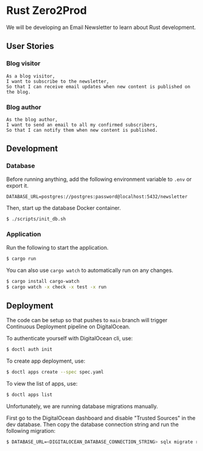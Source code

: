 # Rust Zero2Prod

We will be developing an Email Newsletter to learn about Rust development.

## User Stories

### Blog visitor

```
As a blog visitor,
I want to subscribe to the newsletter,
So that I can receive email updates when new content is published on the blog.
```

### Blog author

```
As the blog author,
I want to send an email to all my confirmed subscribers,
So that I can notify them when new content is published.
```

## Development

### Database

Before running anything, add the following environment variable to `.env` or export it.
```
DATABASE_URL=postgres://postgres:password@localhost:5432/newsletter
```

Then, start up the database Docker container.
```sh
$ ./scripts/init_db.sh
```

### Application

Run the following to start the application.
```sh
$ cargo run
```

You can also use `cargo watch` to automatically run on any changes.
```sh
$ cargo install cargo-watch
$ cargo watch -x check -x test -x run
```

## Deployment

The code can be setup so that pushes to `main` branch will trigger Continuous Deployment pipeline on DigitalOcean.

To authenticate yourself with DigitalOcean cli, use:
```sh
$ doctl auth init
```

To create app deployment, use:
```sh
$ doctl apps create --spec spec.yaml
```

To view the list of apps, use:
```sh
$ doctl apps list
```

Unfortunately, we are running database migrations manually. 

First go to the DigitalOcean dashboard and disable "Trusted Sources" in the dev database. Then copy the database
connection string and run the following migration:
```sh
$ DATABASE_URL=<DIGITALOCEAN_DATABASE_CONNECTION_STRING> sqlx migrate run
```